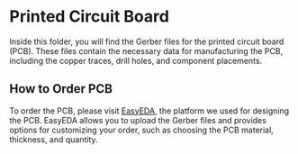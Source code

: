 # Printed Circuit Board


Inside this folder, you will find the Gerber files for the printed circuit board (PCB).
These files contain the necessary data for manufacturing the PCB, including the copper traces, drill holes, and component placements.

## How to Order PCB

To order the PCB, please visit [EasyEDA](https://docs.easyeda.com/en/PCB/Order-PCB), the platform we used for designing the PCB. EasyEDA allows you to upload
the Gerber files and provides options for customizing your order, such as choosing the PCB material, thickness, and quantity.
